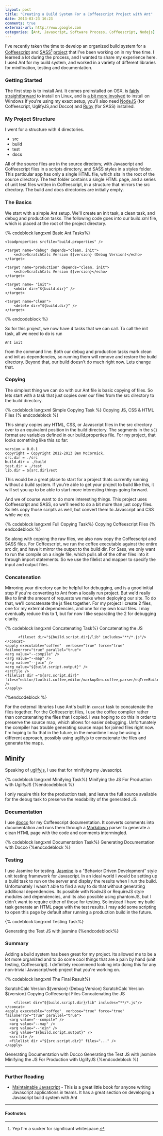 ```yaml
---
layout: post 
title: "Creating a Build System For a Coffeescript Project with Ant" 
date: 2013-03-23 16:23 
comments: true 
external-url: http://www.google.com
categories: [Ant, Javascript, Software Process, Coffeescript, Nodejs] 
---
```


I've recently taken the time to develop an organized build system for a [Coffeescript][Coffeescript] and [SASS](http://sass-lang.com/)[^1] [project][scratchcalc] that I've been working on in my free time.  I learned a lot during the process, and I wanted to share my experience here.  I used Ant for my build system, and worked in a variety of different libraries for minification, testing and documentation.

<!-- more -->

### Getting Started

The first step is to install Ant.  It comes preinstalled on OSX, is [fairly straightforward][antlinux] to install on Linux, and is [a bit more involved][antwindows] to install on Windows  If you're using my exact setup, you'll also need [NodeJS][nodejs] (for Coffeescript, UglifyJS,and Docco) and [Ruby][ruby] (for SASS) installed.  

### My Project Structure

I went for a structure with 4 directories.

- src
- build
- test
- docs

All of the source files are in the source directory, with Javascript and Coffeescript files in a scripts directory, and SASS styles in a styles folder.  This particular app has only a single HTML file, which sits in the root of the source directory.  The test folder contains a single HTML page, and a series of unit test files written in Coffeescript, in a structure that mirrors the src directory.  The build and docs directories are initially empty.

### The Basics

We start with a simple Ant setup.  We'll create an init task, a clean task, and debug and production tasks.  The following code goes into our build.xml file, which is placed at the root of the project directory. 

{% codeblock lang:xml Basic Ant Tasks%}
<project name="scratchcalc" default="debug">

    <loadproperties srcfile="build.properties" />

    <target name="debug" depends="clean, init">
        <echo>ScratchCalc Version ${version} (Debug Version)</echo>
    </target>

    <target name="production" depends="clean, init">
        <echo>ScratchCalc Version ${version}</echo>
    </target>

    <target name= "init">
        <mkdir dir="${build.dir}" />
    </target>

    <target name="clean">
        <delete dir="${build.dir}" />
    </target>

</project>
{% endcodeblock %}

So for this project, we now have 4 tasks that we can call.  To call the init task, all we need to do is run

    Ant init

from the command line.   Both our debug and production tasks mark clean and init as dependencies, so running them will remove and restore the build directory.  Beyond that, our build doesn't do much right now.  Lets change that.

### Copying 

The simplest thing we can do with our Ant file is basic copying of files.  So lets start with a task that just copies over our files from the src directory to the build directory.

{% codeblock lang:xml Simple Copying Task %}
<target name="copy" description="Copies files from src to build dirs">
    <echo>Copying JS, CSS & HTML Files</echo>
     <copy todir="${build.dir}">
        <fileset dir="${src.dir}" includes="**/*.HTML,**/*.css,**/*.js" />
     </copy>
</target>
{% endcodeblock %}

This simply copies any HTML, CSS, or Javascript files in the src directory over to an equivalent position in the build directory.  The segments in the `${}` format are variables defined in our build.properties file.  For my project, that looks something like this so far:

    version = 0.0.1
    copyright = Copyright 2012-2013 Ben McCormick. 
    src.dir = ./src
    build.dir = ./build
    test.dir = ./test
    lib.dir = ${src.dir}/ext

This would be a great place to start for a project thats currently running without a build system.  If you're able to get your project to build like this, it will set you up to be able to start more interesting things going forward.  

And we of course want to do more interesting things.  This project uses Coffeescript and SASS, so we'll need to do a bit more than just copy files.  So lets copy those scripts as well, but convert them to Javascript and CSS while we do.

{% codeblock lang:xml Full Copying Task%}
<target name="copy" description="Compiles Coffeescript and SASS files,copies the rest">
    <echo>Copying Coffeescript Files</echo>
     <copy todir="${build.dir}">
        <fileset dir="${src.dir}" includes="**/*.HTML,**/*.css,**/*.js" />
     </copy>
     <exec executable="coffee">
          <arg value="--compile"/>
          <arg value="--map" />
          <arg value="--output" />
          <arg value="${build.script.dir}" />
          <arg value="${src.script.dir}" />
     </exec>
     <mkdir dir="${build.styles.dir}" />
     <apply executable="sass" dest="${build.dir}" verbose="true" force="true" failonerror="true">
        <arg value="--unix-newlines" />
        <srcfile />
        <targetfile />
        <filelist dir ="${src.dir}" files="styles/scratch.sass" />
        <!--<fileset dir="${src.dir}" includes="**/*.sass"  />-->
        <mapper type="glob" from="*.sass" to="*.css"/>
    </apply>
</target>
{% endcodeblock %}

So along with copying the raw files, we also now copy the Coffeescript and SASS files.  For Coffeescript, we run the coffee executable against the entire src dir, and have it mirror the output to the build dir.  For Sass, we only want to run the compile on a single file, which pulls all of the other files into it through import statements.  So we use the filelist and mapper to specify the input and output files. 

### Concatenation

Mirroring your directory can be helpful for debugging, and is a good initial step if you're converting to Ant from a locally run project.  But we'd really like to limit the amount of requests we make when deploying our site.  To do that, we'll concatenate the js files together.  For my project I create 2 files, one for my external dependencies, and one for my own local files.  I may eventually reduce this to 1, but for now I like separating the 2 for debugging clarity.

{% codeblock lang:xml Concatenating Task%}
<target name="concatenatejs" description="Concatenate All the JS together">
    <!-- Instead of concatenating the JS files directly, use coffee to preserve the source map -->
    <echo>Concatenating the JS</echo>
    <concat destfile="${build.libs}">
         <filelist dir ="${build.script.dir}" files="lib/jquery.js,lib/knockout.js,lib/BigDecimal.js" />

          <fileset dir="${build.script.dir}/lib" includes="**/*.js"/>
    </concat>
    <apply executable="coffee"  verbose="true" force="true" failonerror="true" parallel="true">
    <arg value="--compile" />
    <arg value="--map" />
    <arg value="--join" />
    <arg value="${build.script.output}" />
    <srcfile />
    <filelist dir ="${src.script.dir}" files="editor/toolkit.coffee,editor/markupGen.coffee,parser/eqTreeBuilder.coffee,parser/NumberValue.coffee,parser/eqScanner.coffee,parser/eqTokenizer.coffee,parser/tablePlaceHolder.coffee,parser/EQParser.coffee,parser/calcFramework.coffee,editor/editor.coffee" />
    </apply>
</target>
{%endcodeblock %}

For the external libraries I use Ant's built in `concat` task to concatenate the files together.  For the Coffeescript files, I use the coffee compiler rather than concatenating the files that I copied.  I was hoping to do this in order to preserve the source map, which allows for easier debugging.  Unfortunately the compiler has trouble generating source maps for joined files right now.  I'm hoping to fix that in the future, in the meantime I may be using a different approach, possibly using uglifyjs to concatenate the files and generate the maps.

## Minify

Speaking of [uglifyjs][uglify], I use that for minifying my Javascript.  

{% codeblock lang:xml Minifying Task%}
<target name="minify" description="Minify the JS for Production">
    <echo>Minifying the JS For Production with UglifyJS</echo>
    <apply executable="uglifyjs" verbose="true" force="true" failonerror="true">
        <srcfile />
        <arg value="--output" />
        <arg value="${build.script.output}" />
        <filelist  files ="${build.script.output}"/>
    </apply>
</target>
{%endcodeblock %}

I only require this for the production task, and leave the full source available for the debug task to preserve the readability of the generated JS.

### Documentation

I use [docco][docco] for my Coffeescript documentation.  It converts comments into documentation and runs them through a [Markdown][markdown] parser to generate a clean HTML page with the code and comments intermingled.

{% codeblock lang:xml Documentation Task%}
<target name="documentation" description="Generate Docco Documentation for coffee files">
    <echo>Generating Documentation with Docco</echo>
    <apply executable="docco" verbose="true" force="true" failonerror="true">
        <srcfile />
        <fileset dir ="${src.script.dir}" >
            <include name="**/*.coffee"/>
        </fileset>
    </apply>
</target>
{%endcodeblock %}

### Testing

I use Jasmine for testing.  [Jasmine][jasmine] is a "Behavior Driven Development" style unit testing framework for Javascript.  In an ideal world I would be setting up a build task to run on the server and display the results when I run the build.  Unfortunately I wasn't able to find a way to do that without generating additional dependencies.  Its possible with NodeJS or RequireJS style modules and dependencies, and its also possible using phantomJS, but I didn't want to require either of those for testing.   So instead I have my build task generate an HTML page with the test results.  I may add some scripting to open this page by default after running a production build in the future.

{% codeblock lang:xml Testing Task%}
<target name="test" description="Generate the JS for testing with Jasmine">
  <!-- Ideally this would run a server side jasmine test, but that requires better dependency management than we have right now-->
  <echo>Generating the Test JS with jasmine</echo>
  <apply executable="coffee"  verbose="true" force="true" failonerror="true" parallel="true">
    <arg value="--compile" />
    <arg value="--join" />
    <arg value="${test.output}" />
    <srcfile />
    <fileset dir ="${test.dir}" >
      <include name="**/*.coffee"/>
    </fileset>
  </apply>
</target>
{%endcodeblock%}

### Summary

Adding a build system has been great for my project.  Its allowed me to be a lot more organized and to do some cool things that are a pain by hand (unit testing, Coffeescript).  I definitely recommend looking into doing this for any non-trivial Javascript/web project that you're working on.

{% codeblock lang:xml The Final Result%}
<project name="scratchcalc" default="debug">

  <loadproperties srcfile="build.properties" />

  <target name="debug" depends="clean, init, copy,concatenatejs">
    <echo>ScratchCalc Version ${version} (Debug Version)</echo>
  </target>

  <target name="production" depends="clean, init, copy,concatenatejs,minify,documentation,test">
    <echo>ScratchCalc Version ${version}</echo>
  </target>

  <target name="copy" description="Compiles Coffeescript and SASS files,copies the rest">
    <echo>Copying Coffeescript Files</echo>
     <copy todir="${build.dir}">
      <fileset dir="${src.dir}" includes="**/*.HTML,**/*.css,**/*.js" />
     </copy>
     <exec executable="coffee">
        <arg value="--compile"/>
        <arg value="--map" />
        <arg value="--output" />
        <arg value="${build.script.dir}" />
        <arg value="${src.script.dir}" />
     </exec>
     <mkdir dir="${build.styles.dir}" />
     <apply executable="sass" dest="${build.dir}" verbose="true" force="true" failonerror="true">
          <arg value="--unix-newlines" />
          <srcfile />
          <targetfile />
          <filelist dir ="${src.dir}" files="styles/scratch.sass" />
          <!--<fileset dir="${src.dir}" includes="**/*.sass"  />-->
          <mapper type="glob" from="*.sass" to="*.css"/>
      </apply>
  </target>

  <target name="concatenatejs" description="Concatenate All the JS together">
    <!-- Instead of concatenating the JS files directly, use coffee to preserve the source map -->
    <echo>Concatenating the JS</echo>
    <concat destfile="${build.libs}">
       <filelist dir ="${build.script.dir}" files="lib/jquery.js,lib/knockout.js,lib/BigDecimal.js" />

        <fileset dir="${build.script.dir}/lib" includes="**/*.js"/>
    </concat>
    <apply executable="coffee"  verbose="true" force="true" failonerror="true" parallel="true">
      <arg value="--compile" />
      <arg value="--map" />
      <arg value="--join" />
      <arg value="${build.script.output}" />
      <srcfile />
      <filelist dir ="${src.script.dir}" files="..." />
    </apply>
  </target>

  <target name="documentation" description="Generate Docco Documentation for coffee files">
    <echo>Generating Documentation with Docco</echo>
    <apply executable="docco" verbose="true" force="true" failonerror="true">
          <srcfile />
          <fileset dir ="${src.script.dir}" >
            <include name="**/*.coffee"/>
          </fileset>
      </apply>
  </target>

  <target name="test" description="Generate the JS for testing with Jasmine">
    <!-- Ideally this would run a server side jasmine test, but that requires better dependency management than we have right now-->
    <echo>Generating the Test JS with jasmine</echo>
    <apply executable="coffee"  verbose="true" force="true" failonerror="true" parallel="true">
      <arg value="--compile" />
      <arg value="--join" />
      <arg value="${test.output}" />
      <srcfile />
      <fileset dir ="${test.dir}" >
        <include name="**/*.coffee"/>
      </fileset>
    </apply>
  </target>

  <target name="minify" description="Minify the JS for Production">
    <echo>Minifying the JS For Production with UglifyJS</echo>
    <apply executable="uglifyjs" verbose="true" force="true" failonerror="true">
          <srcfile />
          <arg value="--output" />
          <arg value="${build.script.output}" />
          <filelist  files ="${build.script.output}"/>
      </apply>
  </target>

  <target name= "init">
    <mkdir dir="${build.dir}" />
  </target>

  <target name="clean">
    <delete dir="${build.dir}" />
  </target>

</project>
{%endcodeblock %}


---

### Further Reading

- [Maintainable Javascript][maintainablejs] - This is a great little book for anyone writing Javascript applications in teams.  It has a great section on developing a Javascript build system with Ant

---

#### Footnotes

[^1]: Yep I'm a sucker for significant whitespace.

[Coffeescript]: http://Coffeescript.org/
[sass]: http://sass-lang.com/
[maintainablejs]: http://www.amazon.com/Maintainable-Javascript-Nicholas-C-Zakas/dp/1449327680
[antlinux]: http://www.rndblog.com/how-to-install-ant-on-linux/
[antwindows]: http://www.nczonline.net/blog/2012/04/12/how-to-install-apache-ant-on-windows/
[scratchcalc]: https://bitbucket.org/ben336/scratchcalc
[uglify]: https://github.com/mishoo/UglifyJS2
[jasmine]: http://pivotal.github.com/jasmine
[docco]: http://jashkenas.github.com/docco
[nodejs]: http://nodejs.org/
[ruby]: http://www.ruby-lang.org/
[markdown]: http://daringfireball.net/projects/markdown/
